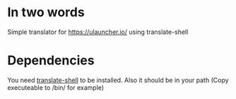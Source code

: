 # In two words
Simple translator for https://ulauncher.io/ using translate-shell

# Dependencies

You need [translate-shell](https://github.com/soimort/translate-shell) to be installed. Also it should be in your path (Copy executeable to /bin/ for example)
